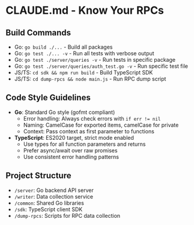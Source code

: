 # CLAUDE.md - Know Your RPCs

## Build Commands
- Go: `go build ./...` - Build all packages
- Go: `go test ./... -v` - Run all tests with verbose output
- Go: `go test ./server/queries -v` - Run tests in specific package
- Go: `go test ./server/queries/auth_test.go -v` - Run specific test file
- JS/TS: `cd sdk && npm run build` - Build TypeScript SDK
- JS/TS: `cd dump-rpcs && node main.js` - Run RPC dump script

## Code Style Guidelines
- **Go**: Standard Go style (gofmt compliant)
  - Error handling: Always check errors with `if err != nil`
  - Naming: CamelCase for exported items, camelCase for private
  - Context: Pass context as first parameter to functions
- **TypeScript**: ES2020 target, strict mode enabled
  - Use types for all function parameters and returns
  - Prefer async/await over raw promises
  - Use consistent error handling patterns

## Project Structure
- `/server`: Go backend API server
- `/writer`: Data collection service
- `/common`: Shared Go libraries
- `/sdk`: TypeScript client SDK
- `/dump-rpcs`: Scripts for RPC data collection